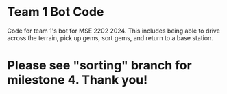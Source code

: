 # Team 1 Bot Code
Code for team 1's bot for MSE 2202 2024. This includes being able to drive across the terrain, pick up gems, sort gems, and return to a base station.
# Please see "sorting" branch for milestone 4. Thank you!
